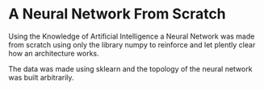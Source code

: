 # A Neural Network From Scratch

Using the Knowledge of Artificial Intelligence a Neural Network was made from scratch using only the library numpy to reinforce and let plently clear how an architecture works.

The data was made using sklearn and the topology of the neural network was built arbitrarily.

